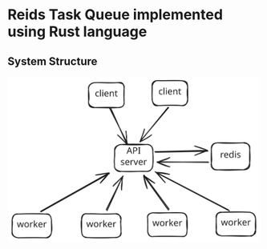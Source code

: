# Reids Task Queue implemented using Rust language

## System Structure

![img](images/structure.excalidraw.svg)
